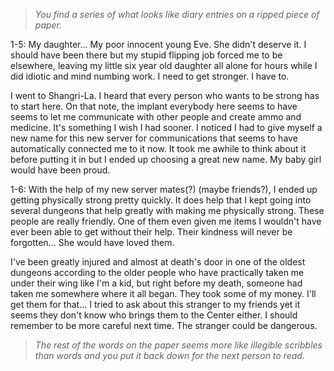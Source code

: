 > *You find a series of what looks like diary entries on a ripped piece of paper.*

1-5: My daughter... My poor innocent young Eve. She didn't deserve it. I should have been there but my stupid flipping job forced me to be elsewhere, leaving my little  six year old daughter all alone for hours while I did idiotic and mind numbing work. I need to get stronger. I have to.

I went to Shangri-La. I heard that every person who wants to be strong has to start here. On that note, the implant everybody here seems to have seems to let me communicate with other people and create ammo and medicine. It's something I wish I had sooner. I noticed I had to give myself a new name for this new server for communications that seems to have automatically connected me to it now. It took me awhile to think about it before putting it in but I ended up choosing a great new name. My baby girl would have been proud.

1-6: With the help of my new server mates(?) (maybe friends?), I ended up getting physically strong pretty quickly. It does help that I kept going into several dungeons that help greatly with making me physically strong. These people are really friendly. One of them even given me items I wouldn't have ever been able to get without their help. Their kindness will never be forgotten... She would have loved them.

I've been greatly injured and almost at death's door in one of the oldest dungeons according to the older people who have practically taken me under their wing like I'm a kid, but right before my death, someone had taken me somewhere where it all began. They took some of my money. I'll get them for that... I tried to ask about this stranger to my friends yet it seems they don't know who brings them to the Center either. I should remember to be more careful next time. The stranger could be dangerous.

> *The rest of the words on the paper seems more like illegible scribbles than words and you put it back down for the next person to read.*
